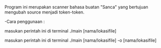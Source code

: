 Program ini merupakan scanner bahasa buatan "Sanca" yang bertujuan mengubah source menjadi token-token.

-Cara penggunaan :

masukan perintah ini di terminal ./main [nama/lokasifile]

masukan perintah ini di terminal ./main [nama/lokasifile] -o [nama/lokasifile]
